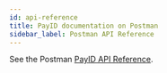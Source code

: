 ```yaml
---
id: api-reference
title: PayID documentation on Postman
sidebar_label: Postman API Reference
---
```


See the Postman [PayID API Reference](https://api.payid.org).
